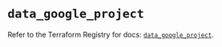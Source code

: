 # `data_google_project`

Refer to the Terraform Registry for docs: [`data_google_project`](https://registry.terraform.io/providers/hashicorp/google-beta/6.19.0/docs/data-sources/google_project).
